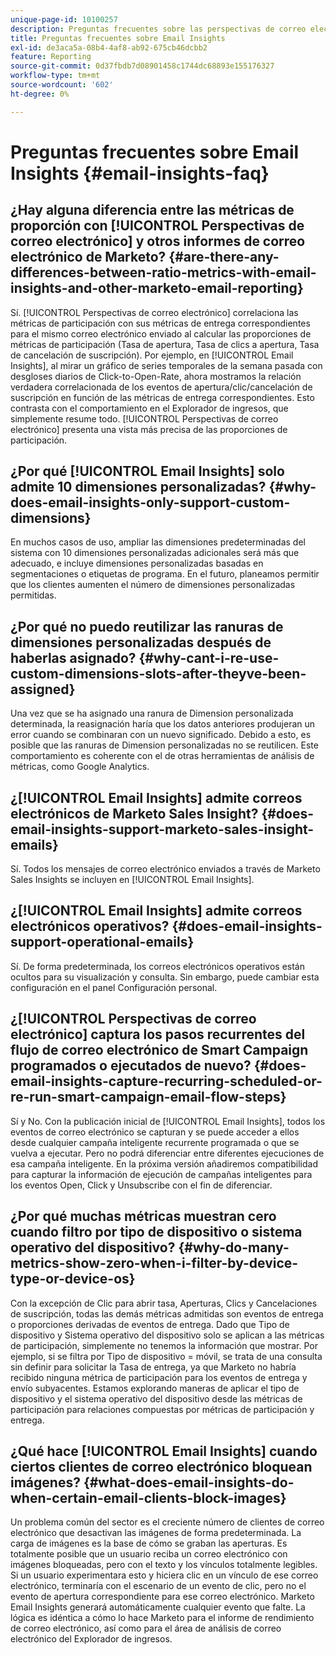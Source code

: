 ```yaml
---
unique-page-id: 10100257
description: Preguntas frecuentes sobre las perspectivas de correo electrónico - Documentos de Marketo - Documentación del producto
title: Preguntas frecuentes sobre Email Insights
exl-id: de3aca5a-08b4-4af8-ab92-675cb46dcbb2
feature: Reporting
source-git-commit: 0d37fbdb7d08901458c1744dc68893e155176327
workflow-type: tm+mt
source-wordcount: '602'
ht-degree: 0%

---
```


# Preguntas frecuentes sobre Email Insights {#email-insights-faq}

## ¿Hay alguna diferencia entre las métricas de proporción con [!UICONTROL Perspectivas de correo electrónico] y otros informes de correo electrónico de Marketo? {#are-there-any-differences-between-ratio-metrics-with-email-insights-and-other-marketo-email-reporting}

Sí. [!UICONTROL Perspectivas de correo electrónico] correlaciona las métricas de participación con sus métricas de entrega correspondientes para el mismo correo electrónico enviado al calcular las proporciones de métricas de participación (Tasa de apertura, Tasa de clics a apertura, Tasa de cancelación de suscripción). Por ejemplo, en [!UICONTROL Email Insights], al mirar un gráfico de series temporales de la semana pasada con desgloses diarios de Click-to-Open-Rate, ahora mostramos la relación verdadera correlacionada de los eventos de apertura/clic/cancelación de suscripción en función de las métricas de entrega correspondientes. Esto contrasta con el comportamiento en el Explorador de ingresos, que simplemente resume todo. [!UICONTROL Perspectivas de correo electrónico] presenta una vista más precisa de las proporciones de participación.

## ¿Por qué [!UICONTROL Email Insights] solo admite 10 dimensiones personalizadas? {#why-does-email-insights-only-support-custom-dimensions}

En muchos casos de uso, ampliar las dimensiones predeterminadas del sistema con 10 dimensiones personalizadas adicionales será más que adecuado, e incluye dimensiones personalizadas basadas en segmentaciones o etiquetas de programa. En el futuro, planeamos permitir que los clientes aumenten el número de dimensiones personalizadas permitidas.

## ¿Por qué no puedo reutilizar las ranuras de dimensiones personalizadas después de haberlas asignado? {#why-cant-i-re-use-custom-dimensions-slots-after-theyve-been-assigned}

Una vez que se ha asignado una ranura de Dimension personalizada determinada, la reasignación haría que los datos anteriores produjeran un error cuando se combinaran con un nuevo significado. Debido a esto, es posible que las ranuras de Dimension personalizadas no se reutilicen. Este comportamiento es coherente con el de otras herramientas de análisis de métricas, como Google Analytics.

## ¿[!UICONTROL Email Insights] admite correos electrónicos de Marketo Sales Insight? {#does-email-insights-support-marketo-sales-insight-emails}

Sí. Todos los mensajes de correo electrónico enviados a través de Marketo Sales Insights se incluyen en [!UICONTROL Email Insights].

## ¿[!UICONTROL Email Insights] admite correos electrónicos operativos? {#does-email-insights-support-operational-emails}

Sí. De forma predeterminada, los correos electrónicos operativos están ocultos para su visualización y consulta. Sin embargo, puede cambiar esta configuración en el panel Configuración personal.

## ¿[!UICONTROL Perspectivas de correo electrónico] captura los pasos recurrentes del flujo de correo electrónico de Smart Campaign programados o ejecutados de nuevo? {#does-email-insights-capture-recurring-scheduled-or-re-run-smart-campaign-email-flow-steps}

Sí y No. Con la publicación inicial de [!UICONTROL Email Insights], todos los eventos de correo electrónico se capturan y se puede acceder a ellos desde cualquier campaña inteligente recurrente programada o que se vuelva a ejecutar. Pero no podrá diferenciar entre diferentes ejecuciones de esa campaña inteligente. En la próxima versión añadiremos compatibilidad para capturar la información de ejecución de campañas inteligentes para los eventos Open, Click y Unsubscribe con el fin de diferenciar.

## ¿Por qué muchas métricas muestran cero cuando filtro por tipo de dispositivo o sistema operativo del dispositivo? {#why-do-many-metrics-show-zero-when-i-filter-by-device-type-or-device-os}

Con la excepción de Clic para abrir tasa, Aperturas, Clics y Cancelaciones de suscripción, todas las demás métricas admitidas son eventos de entrega o proporciones derivadas de eventos de entrega. Dado que Tipo de dispositivo y Sistema operativo del dispositivo solo se aplican a las métricas de participación, simplemente no tenemos la información que mostrar. Por ejemplo, si se filtra por Tipo de dispositivo = móvil, se trata de una consulta sin definir para solicitar la Tasa de entrega, ya que Marketo no habría recibido ninguna métrica de participación para los eventos de entrega y envío subyacentes. Estamos explorando maneras de aplicar el tipo de dispositivo y el sistema operativo del dispositivo desde las métricas de participación para relaciones compuestas por métricas de participación y entrega.

## ¿Qué hace [!UICONTROL Email Insights] cuando ciertos clientes de correo electrónico bloquean imágenes? {#what-does-email-insights-do-when-certain-email-clients-block-images}

Un problema común del sector es el creciente número de clientes de correo electrónico que desactivan las imágenes de forma predeterminada. La carga de imágenes es la base de cómo se graban las aperturas. Es totalmente posible que un usuario reciba un correo electrónico con imágenes bloqueadas, pero con el texto y los vínculos totalmente legibles. Si un usuario experimentara esto y hiciera clic en un vínculo de ese correo electrónico, terminaría con el escenario de un evento de clic, pero no el evento de apertura correspondiente para ese correo electrónico. Marketo Email Insights generará automáticamente cualquier evento que falte. La lógica es idéntica a cómo lo hace Marketo para el informe de rendimiento de correo electrónico, así como para el área de análisis de correo electrónico del Explorador de ingresos.
